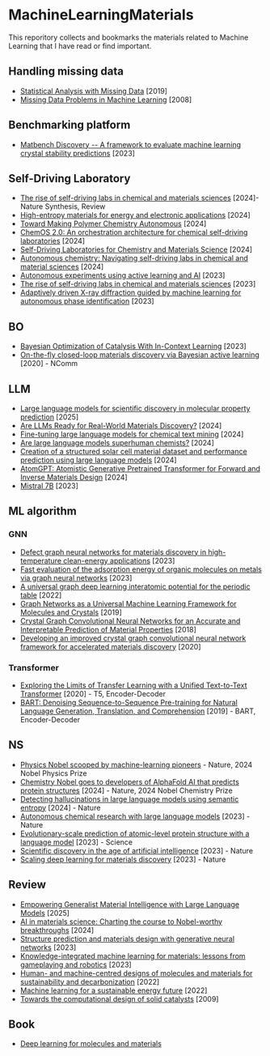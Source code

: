 # MachineLearningMaterials

This reporitory collects and bookmarks the materials related to Machine Learning that I have read or find important.

## Handling missing data
- [Statistical Analysis with Missing Data](https://onlinelibrary.wiley.com/doi/book/10.1002/9781119482260) [2019]
- [Missing Data Problems in Machine Learning](https://people.cs.umass.edu/~marlin/research/phd_thesis/marlin-phd-thesis.pdf) [2008]

## Benchmarking platform
- [Matbench Discovery -- A framework to evaluate machine learning crystal stability predictions](https://arxiv.org/abs/2308.14920) [2023]

## Self-Driving Laboratory
- [The rise of self-driving labs in chemical and materials sciences](https://www.nature.com/articles/s44160-022-00231-0) [2024]- Nature Synthesis, Review
- [High-entropy materials for energy and electronic applications](https://www.nature.com/articles/s41578-018-0005-z) [2024]
- [Toward Making Polymer Chemistry Autonomous](https://pubs.acs.org/doi/10.1021/acsaenm.4c00214) [2024]
- [ChemOS 2.0: An orchestration architecture for chemical self-driving laboratories](https://www.cell.com/matter/abstract/S2590-2385(24)00195-4?_returnURL=https%3A%2F%2Flinkinghub.elsevier.com%2Fretrieve%2Fpii%2FS2590238524001954%3Fshowall%3Dtrue) [2024]
- [Self-Driving Laboratories for Chemistry and Materials Science](https://pubs.acs.org/doi/10.1021/acs.chemrev.4c00055?src=getftr&utm_source=wiley&getft_integrator=wiley) [2024]
- [Autonomous chemistry: Navigating self-driving labs in chemical and material sciences](https://www.cell.com/matter/abstract/S2590-2385(24)00322-9?_returnURL=https%3A%2F%2Flinkinghub.elsevier.com%2Fretrieve%2Fpii%2FS2590238524003229%3Fshowall%3Dtrue) [2024]
- [Autonomous experiments using active learning and AI](https://www.nature.com/articles/s41578-023-00588-4) [2023]
- [The rise of self-driving labs in chemical and materials sciences](https://www.nature.com/articles/s44160-022-00231-0) [2023]
- [Adaptively driven X-ray diffraction guided by machine learning for autonomous phase identification](https://www.nature.com/articles/s41524-023-00984-y) [2023]

## BO
- [Bayesian Optimization of Catalysis With In-Context Learning](https://arxiv.org/abs/2304.05341) [2023]
- [On-the-fly closed-loop materials discovery via Bayesian active learning](https://www.nature.com/articles/s41467-020-19597-w) [2020] - NComm

## LLM
- [Large language models for scientific discovery in molecular property prediction](https://www.nature.com/articles/s42256-025-00994-z) [2025]
- [Are LLMs Ready for Real-World Materials Discovery?](https://arxiv.org/abs/2402.05200) [2024]
- [Fine-tuning large language models for chemical text mining](https://pubs.rsc.org/en/content/articlelanding/2024/sc/d4sc00924j) [2024]
- [Are large language models superhuman chemists?](https://arxiv.org/abs/2404.01475) [2024]
- [Creation of a structured solar cell material dataset and performance prediction using large language models](https://www.cell.com/patterns/fulltext/S2666-3899(24)00054-0) [2024]
- [AtomGPT: Atomistic Generative Pretrained Transformer for Forward and Inverse Materials Design](https://pubs.acs.org/doi/10.1021/acs.jpclett.4c01126) [2024]
- [Mistral 7B](https://arxiv.org/abs/2310.06825) [2023]

## ML algorithm
### GNN
- [Defect graph neural networks for materials discovery in high-temperature clean-energy applications](https://www.nature.com/articles/s43588-023-00495-2) [2023]
- [Fast evaluation of the adsorption energy of organic molecules on metals via graph neural networks](https://www.nature.com/articles/s43588-023-00437-y) [2023]
- [A universal graph deep learning interatomic potential for the periodic table](https://www.nature.com/articles/s43588-022-00349-3) [2022]
- [Graph Networks as a Universal Machine Learning Framework for Molecules and Crystals](https://pubs.acs.org/doi/10.1021/acs.chemmater.9b01294) [2019]
- [Crystal Graph Convolutional Neural Networks for an Accurate and Interpretable Prediction of Material Properties](https://journals.aps.org/prl/abstract/10.1103/PhysRevLett.120.145301) [2018]
- [Developing an improved crystal graph convolutional neural network framework for accelerated materials discovery](https://journals.aps.org/prmaterials/abstract/10.1103/PhysRevMaterials.4.063801) [2020]

### Transformer
- [Exploring the Limits of Transfer Learning with a Unified Text-to-Text Transformer](https://www.jmlr.org/papers/v21/20-074.html) [2020] - T5, Encoder-Decoder
- [BART: Denoising Sequence-to-Sequence Pre-training for Natural Language Generation, Translation, and Comprehension](https://arxiv.org/abs/1910.13461?spm=a2c6h.13046898.publish-article.9.99fc6ffa8EPYJl&file=1910.13461) [2019] - BART, Encoder-Decoder

## NS
- [Physics Nobel scooped by machine-learning pioneers](https://www.nature.com/articles/d41586-024-03213-8) - Nature, 2024 Nobel Physics Prize
- [Chemistry Nobel goes to developers of AlphaFold AI that predicts protein structures](https://www.nature.com/articles/d41586-024-03214-7) [2024] - Nature, 2024 Nobel Chemistry Prize
- [Detecting hallucinations in large language models using semantic entropy](https://www.nature.com/articles/s41586-024-07421-0) [2024] - Nature
- [Autonomous chemical research with large language models](https://www.nature.com/articles/s41586-023-06792-0) [2023] - Nature
- [Evolutionary-scale prediction of atomic-level protein structure with a language model](https://www.science.org/doi/10.1126/science.ade2574) [2023] - Science
- [Scientific discovery in the age of artificial intelligence](https://www.nature.com/articles/s41586-023-06221-2) [2023] - Nature
- [Scaling deep learning for materials discovery](https://www.nature.com/articles/s41586-023-06735-9) [2023] - Nature

## Review
- [Empowering Generalist Material Intelligence with Large Language Models](https://advanced.onlinelibrary.wiley.com/doi/full/10.1002/adma.202502771?casa_token=IRGsdToEsD0AAAAA%3A6rWxZXRcLkL1K3yS1h6xKWwgu-g7e8FmwDJCURRyL6b_6Gp-mbphz0Zu2VmXDFcFLk5Y1lWNr8RBS2pj) [2025]
- [AI in materials science: Charting the course to Nobel-worthy breakthroughs](https://www.cell.com/matter/abstract/S2590-2385(24)00587-3?_returnURL=https%3A%2F%2Flinkinghub.elsevier.com%2Fretrieve%2Fpii%2FS2590238524005873%3Fshowall%3Dtrue) [2024]
- [Structure prediction and materials design with generative neural networks](https://www.nature.com/articles/s43588-023-00471-w) [2023]
- [Knowledge-integrated machine learning for materials: lessons from gameplaying and robotics](https://www.nature.com/articles/s41578-022-00513-1) [2023]
- [Human- and machine-centred designs of molecules and materials for sustainability and decarbonization](https://www.nature.com/articles/s41578-022-00466-5) [2022]
- [Machine learning for a sustainable energy future](https://www.nature.com/articles/s41578-022-00490-5) [2022]
- [Towards the computational design of solid catalysts](https://www.nature.com/articles/nchem.121) [2009]

## Book
- [Deep learning for molecules and materials](https://dmol.pub/index.html)
